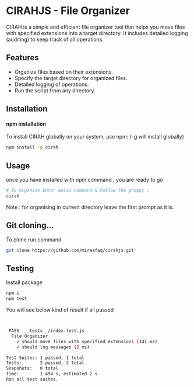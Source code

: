 # CIRAHJS - File Organizer

CIRAH is a simple and efficient file organizer tool that helps you move files with specified extensions into a target directory. It includes detailed logging (auditing) to keep track of all operations.


## Features

- Organize files based on their extensions.
- Specify the target directory for organized files.
- Detailed logging of operations.
- Run the script from any directory.

## Installation
#### npm installation

To install CIRAH globally on your system, use npm: (-g will install globally)
```bash
npm install -g cirah
```
## Usage
once you have installed with npm command , you are ready to go

```bash
# To Organise Enter below command & Follow the prompt : 
cirah


```
Note : for organising in current directory leave the first prompt as it is.

## Git cloning...
To clone run command

```bash
git clone https://github.com/miraafaq/cirahjs.git
```
## Testing 
Install package 
```bash
npm i
npm test
```
You will see below kind of result if all passed
```bash


 PASS  __tests__/index.test.js
  File Organizer
    √ should move files with specified extensions (141 ms)
    √ should log messages (2 ms)

Test Suites: 1 passed, 1 total
Tests:       2 passed, 2 total
Snapshots:   0 total
Time:        1.494 s, estimated 2 s
Ran all test suites.
```

